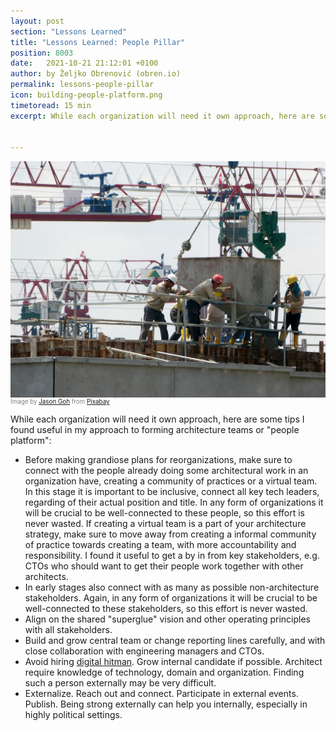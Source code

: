 ```yaml
---
layout: post
section: "Lessons Learned"
title: "Lessons Learned: People Pillar"
position: 8003
date:   2021-10-21 21:12:01 +0100
author: by Željko Obrenović (obren.io)
permalink: lessons-people-pillar
icon: building-people-platform.png
timetoread: 15 min
excerpt: While each organization will need it own approach, here are some tips I found useful in my approach to forming architecture teams or "people platform."


---
```

![](assets/images/arch/construction-271873_1920.jpg)
<div style="font-size: 70%; margin-top: -16px; color: grey; margin-bottom: 12px">
Image by <a href="https://pixabay.com/users/cegoh-94852/?utm_source=link-attribution&amp;utm_medium=referral&amp;utm_campaign=image&amp;utm_content=271873">Jason Goh</a> from <a href="https://pixabay.com/?utm_source=link-attribution&amp;utm_medium=referral&amp;utm_campaign=image&amp;utm_content=271873">Pixabay</a>
</div>

While each organization will need it own approach, here are some tips I found useful in my approach to forming architecture teams or "people platform":
* Before making grandiose plans for reorganizations, make sure to connect with the people already doing some architectural work in an organization have, creating a community of practices or a virtual team. In this stage it is important to be inclusive, connect all key tech leaders, regarding of their actual position and title. In any form of organizations it will be crucial to be well-connected to these people, so this effort is never wasted. If creating a virtual team is a part of your architecture strategy, make sure to move away from creating a informal community of practice towards creating a team, with more accountability and responsibility. I found it useful to get a by in from key stakeholders, e.g. CTOs who should want to get their people work together with other architects.
* In early stages also connect with as many as possible non-architecture stakeholders. Again, in any form of organizations it will be crucial to be well-connected to these stakeholders, so this effort is never wasted.
* Align on the shared "superglue" vision and other operating principles with all stakeholders.
* Build and grow central team or change reporting lines carefully, and with close collaboration with engineering managers and CTOs. 
* Avoid hiring [digital hitman](https://architectelevator.com/transformation/dont-hire-hitman/). Grow internal candidate if possible. Architect require knowledge of technology, domain and organization. Finding such a person externally may be very difficult.
* Externalize. Reach out and connect. Participate in external events. Publish. Being strong externally can help you internally, especially in highly political settings.
